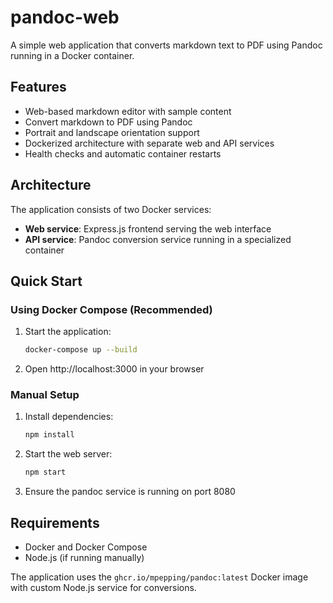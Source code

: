 # pandoc-web

A simple web application that converts markdown text to PDF using Pandoc running in a Docker container.

## Features

- Web-based markdown editor with sample content
- Convert markdown to PDF using Pandoc
- Portrait and landscape orientation support
- Dockerized architecture with separate web and API services
- Health checks and automatic container restarts

## Architecture

The application consists of two Docker services:
- **Web service**: Express.js frontend serving the web interface
- **API service**: Pandoc conversion service running in a specialized container

## Quick Start

### Using Docker Compose (Recommended)

1. Start the application:
   ```bash
   docker-compose up --build
   ```

2. Open http://localhost:3000 in your browser

### Manual Setup

1. Install dependencies:
   ```bash
   npm install
   ```

2. Start the web server:
   ```bash
   npm start
   ```

3. Ensure the pandoc service is running on port 8080

## Requirements

- Docker and Docker Compose
- Node.js (if running manually)

The application uses the `ghcr.io/mpepping/pandoc:latest` Docker image with custom Node.js service for conversions.
